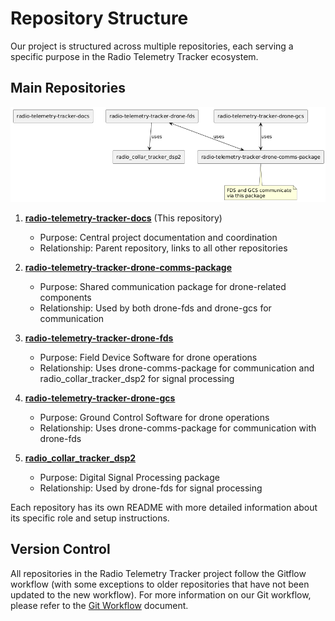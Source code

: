 # Repository Structure

Our project is structured across multiple repositories, each serving a specific purpose in the Radio Telemetry Tracker ecosystem.

## Main Repositories

![Repository Relationship Diagram](../../diagrams/img/repo_relationship.png)

1. **[radio-telemetry-tracker-docs](https://github.com/UCSD-E4E/radio-telemetry-tracker-docs)** (This repository)
   - Purpose: Central project documentation and coordination
   - Relationship: Parent repository, links to all other repositories

2. **[radio-telemetry-tracker-drone-comms-package](https://github.com/UCSD-E4E/radio-telemetry-tracker-drone-comms-package)**
   - Purpose: Shared communication package for drone-related components
   - Relationship: Used by both drone-fds and drone-gcs for communication

3. **[radio-telemetry-tracker-drone-fds](https://github.com/UCSD-E4E/radio-telemetry-tracker-drone-fds)**
   - Purpose: Field Device Software for drone operations
   - Relationship: Uses drone-comms-package for communication and radio_collar_tracker_dsp2 for signal processing

4. **[radio-telemetry-tracker-drone-gcs](https://github.com/UCSD-E4E/radio-telemetry-tracker-drone-gcs)**
   - Purpose: Ground Control Software for drone operations
   - Relationship: Uses drone-comms-package for communication with drone-fds

5. **[radio_collar_tracker_dsp2](https://github.com/UCSD-E4E/radio_collar_tracker_dsp2)**
   - Purpose: Digital Signal Processing package
   - Relationship: Used by drone-fds for signal processing

Each repository has its own README with more detailed information about its specific role and setup instructions.

## Version Control

All repositories in the Radio Telemetry Tracker project follow the Gitflow workflow (with some exceptions to older repositories that have not been updated to the new workflow). For more information on our Git workflow, please refer to the [Git Workflow](git-workflow.md) document.


